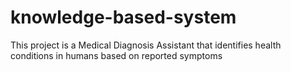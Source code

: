 # knowledge-based-system
This project is a Medical Diagnosis Assistant that identifies health conditions in humans based on reported symptoms

